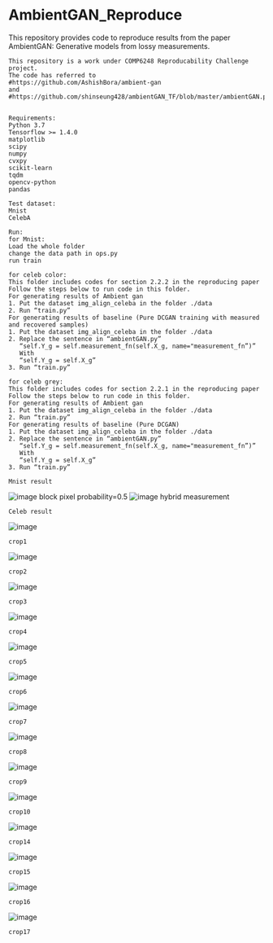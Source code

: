 # AmbientGAN_Reproduce
This repository provides code to reproduce results from the paper AmbientGAN: Generative models from lossy measurements.

    This repository is a work under COMP6248 Reproducability Challenge project. 
    The code has referred to        
    #https://github.com/AshishBora/ambient-gan 
    and #https://github.com/shinseung428/ambientGAN_TF/blob/master/ambientGAN.py


    Requirements:
    Python 3.7
    Tensorflow >= 1.4.0
    matplotlib
    scipy
    numpy
    cvxpy
    scikit-learn
    tqdm
    opencv-python
    pandas
    
    Test dataset:
    Mnist
    CelebA
    
    Run:
    for Mnist:
    Load the whole folder
    change the data path in ops.py
    run train
    
    for celeb color:
    This folder includes codes for section 2.2.2 in the reproducing paper
    Follow the steps below to run code in this folder.
    For generating results of Ambient gan
    1. Put the dataset img_align_celeba in the folder ./data
    2. Run “train.py”
    For generating results of baseline (Pure DCGAN training with measured and recovered samples)
    1. Put the dataset img_align_celeba in the folder ./data
    2. Replace the sentence in “ambientGAN.py”
       “self.Y_g = self.measurement_fn(self.X_g, name="measurement_fn”)”
       With
       “self.Y_g = self.X_g”
    3. Run “train.py”
    
    for celeb grey:
    This folder includes codes for section 2.2.1 in the reproducing paper
    Follow the steps below to run code in this folder.
    For generating results of Ambient gan
    1. Put the dataset img_align_celeba in the folder ./data
    2. Run “train.py”
    For generating results of baseline (Pure DCGAN)
    1. Put the dataset img_align_celeba in the folder ./data
    2. Replace the sentence in “ambientGAN.py”
       “self.Y_g = self.measurement_fn(self.X_g, name="measurement_fn”)”
       With
       “self.Y_g = self.X_g”
    3. Run “train.py”
    
    Mnist result
![image](https://github.com/RickRe/AmbientGAN_Reproduce/blob/master/images/p1.png)
    block pixel probability=0.5
![image](https://github.com/RickRe/AmbientGAN_Reproduce/blob/master/images/p2.png)
    hybrid measurement
    
    Celeb result
![image](https://github.com/RickRe/AmbientGAN_Reproduce/blob/master/images/crop1.jpg)

    crop1
    
![image](https://github.com/RickRe/AmbientGAN_Reproduce/blob/master/images/crop2.jpg)

    crop2
    
![image](https://github.com/RickRe/AmbientGAN_Reproduce/blob/master/images/crop3.jpg)

    crop3
    
![image](https://github.com/RickRe/AmbientGAN_Reproduce/blob/master/images/crop4.jpg)

    crop4
    
![image](https://github.com/RickRe/AmbientGAN_Reproduce/blob/master/images/crop5.jpg)

    crop5
    
![image](https://github.com/RickRe/AmbientGAN_Reproduce/blob/master/images/crop6.jpg)

    crop6
    
![image](https://github.com/RickRe/AmbientGAN_Reproduce/blob/master/images/crop7.jpg)

    crop7
    
![image](https://github.com/RickRe/AmbientGAN_Reproduce/blob/master/images/crop8.jpg)

    crop8
    
![image](https://github.com/RickRe/AmbientGAN_Reproduce/blob/master/images/crop9.jpg)

    crop9
    
![image](https://github.com/RickRe/AmbientGAN_Reproduce/blob/master/images/crop10.jpg)

    crop10
    
![image](https://github.com/RickRe/AmbientGAN_Reproduce/blob/master/images/crop14.jpg)

    crop14
    
![image](https://github.com/RickRe/AmbientGAN_Reproduce/blob/master/images/crop15.jpg)

    crop15
    
![image](https://github.com/RickRe/AmbientGAN_Reproduce/blob/master/images/crop16.jpg)

    crop16
    
![image](https://github.com/RickRe/AmbientGAN_Reproduce/blob/master/images/crop17.jpg)

    crop17


